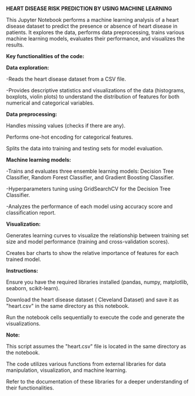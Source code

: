 **HEART DISEASE RISK PREDICTION BY USING MACHINE LEARNING**

This Jupyter Notebook performs a machine learning analysis of a heart disease dataset to predict the presence or absence of heart disease in patients. It explores the data, performs data preprocessing, trains various machine learning models, evaluates their performance, and visualizes the results.

**Key functionalities of the code:**

**Data exploration:**

-Reads the heart disease dataset from a CSV file.

-Provides descriptive statistics and visualizations of the data (histograms, boxplots, violin plots) to understand the distribution of features for both numerical and categorical variables.

**Data preprocessing:**

Handles missing values (checks if there are any).

Performs one-hot encoding for categorical features.

Splits the data into training and testing sets for model evaluation.

**Machine learning models:**

-Trains and evaluates three ensemble learning models: Decision Tree Classifier, Random Forest Classifier, and Gradient Boosting Classifier.

-Hyperparameters tuning using GridSearchCV for the Decision Tree Classifier.

-Analyzes the performance of each model using accuracy score and classification report.

**Visualization:**

Generates learning curves to visualize the relationship between training set size and model performance (training and cross-validation scores).

Creates bar charts to show the relative importance of features for each trained model.

**Instructions:**

Ensure you have the required libraries installed (pandas, numpy, matplotlib, seaborn, scikit-learn).

Download the heart disease dataset ( Cleveland Dataset) and save it as "heart.csv" in the same directory as this notebook.

Run the notebook cells sequentially to execute the code and generate the visualizations.

**Note:**

This script assumes the "heart.csv" file is located in the same directory as the notebook.

The code utilizes various functions from external libraries for data manipulation, visualization, and machine learning. 

Refer to the documentation of these libraries for a deeper understanding of their functionalities.
